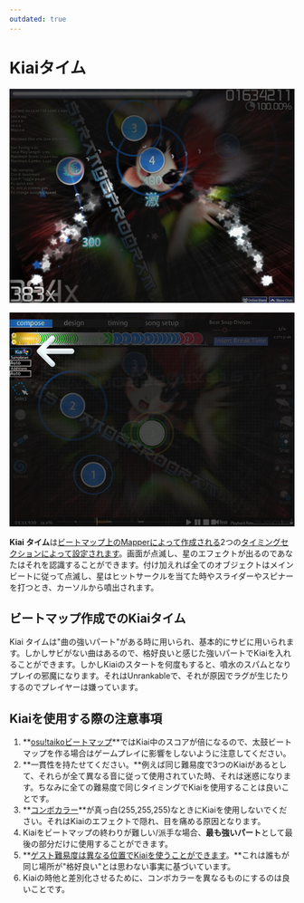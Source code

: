 ```yaml
---
outdated: true
---
```


# Kiaiタイム

![Stars shower the screen indicating Kiai Time has started.](img/Kiai_Time_test.jpg "Stars shower the screen indicating Kiai Time has started.")

![Kiai Time shows in the upper-left of the screen when active during edit mode.](img/Kiai_Time_edit.jpg "Kiai Time shows in the upper-left of the screen when active during edit mode.")

**Kiai タイム**は[ビートマップ上の](/wiki/Beatmaps)[Mapperによって作成される](/wiki/Glossary)2つの[タイミングセクションによって設定されます](/wiki/Beatmap_Editor/Timing)。画面が点滅し、星のエフェクトが出るのであなたはそれを認識することができます。付け加えれば全てのオブジェクトはメインビートに従って点滅し、星はヒットサークルを当てた時やスライダーやスピナーを打つとき、カーソルから噴出されます。

## ビートマップ作成でのKiaiタイム

Kiai タイムは"曲の強いパート"がある時に用いられ、基本的にサビに用いられます。しかしサビがない曲はあるので、格好良いと感じた強いパートでKiaiを入れることができます。しかしKiaiのスタートを何度もすると、噴水のスパムとなりプレイの邪魔になります。それはUnrankableで、それが原因でラグが生じたりするのでプレイヤーは嫌っています。

## Kiaiを使用する際の注意事項

1. **[osu!taikoビートマップ](/wiki/Game_mode/osu!taiko)**ではKiai中のスコアが倍になるので、太鼓ビートマップを作る場合はゲームプレイに影響をしないように注意してください。
2. **一貫性を持たせてください。**例えば同じ難易度で3つのKiaiがあるとして、それらが全て異なる音に従って使用されていた時、それは迷惑になります。ちなみに全ての難易度で同じタイミングでKiaiを使用することは良いことです。
3. **[コンボカラー](/wiki/Glossary)**が真っ白(255,255,255)なときにKiaiを使用しないでください。それはKiaiのエフェクトで隠れ、目を痛める原因となります。
4. Kiaiをビートマップの終わりが難しい/派手な場合、**最も強いパート**として最後の部分だけに使用することができます。
5. **[ゲスト難易度は異なる位置でKiaiを使うことができます](/wiki/Glossary)。**これは誰もが同じ場所が"格好良い"とは思わない事実に基づいています。
6. Kiaiの時他と差別化させるために、コンボカラーを異なるものにするのは良いことです。
